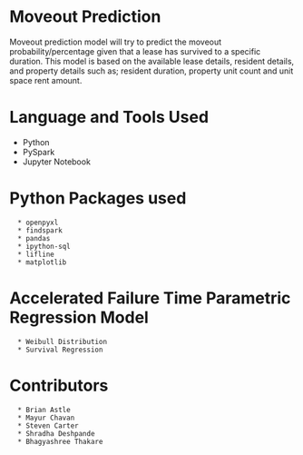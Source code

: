 # Moveout Prediction
Moveout prediction model will try to predict the moveout probability/percentage given that a lease has survived to a specific duration.  This model is based on the available lease details, resident details, and property details such as; resident duration, property unit count and unit space rent amount.

# Language and Tools Used
  * Python
  * PySpark
  * Jupyter Notebook
  
# Python Packages used

```
  * openpyxl
  * findspark
  * pandas
  * ipython-sql
  * lifline
  * matplotlib
```

# Accelerated Failure Time Parametric Regression Model

```
  * Weibull Distribution
  * Survival Regression
```

# Contributors

```
  * Brian Astle
  * Mayur Chavan
  * Steven Carter
  * Shradha Deshpande
  * Bhagyashree Thakare
```

